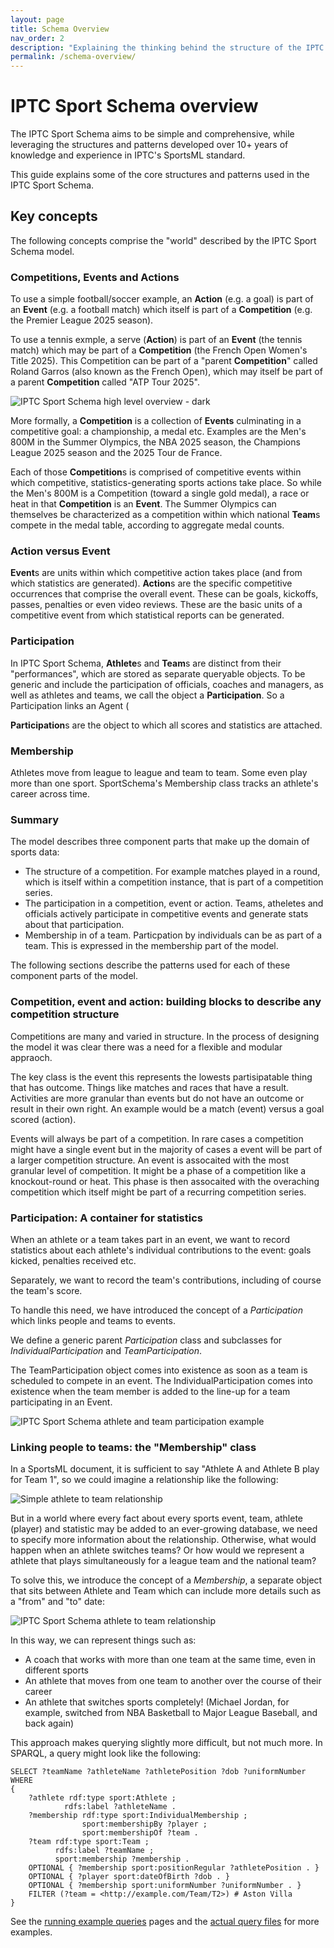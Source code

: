 ```yaml
---
layout: page
title: Schema Overview
nav_order: 2
description: "Explaining the thinking behind the structure of the IPTC Sport Schema"
permalink: /schema-overview/
---
```


# IPTC Sport Schema overview

The IPTC Sport Schema aims to be simple and comprehensive, while leveraging the structures and
patterns developed over 10+ years of knowledge and experience in IPTC's SportsML standard.

This guide explains some of the core structures and patterns used in the IPTC Sport Schema. 

## Key concepts

The following concepts comprise the "world" described by the IPTC Sport Schema model.

### Competitions, Events and Actions

To use a simple football/soccer example,  an **Action** (e.g. a goal) is part of an **Event**
 (e.g. a football match) which itself is part of a **Competition** (e.g. the Premier League 2025
season).

To use a tennis exmple, a serve (**Action**) is part of an **Event** (the tennis match) which may
be part of a **Competition** (the French Open Women's Title 2025). This Competition can be part of
a "parent **Competition**" called Roland Garros (also known as the French Open), which may itself be
part of a parent **Competition** called "ATP Tour 2025".

![IPTC Sport Schema high level overview - dark](diagrams/simple-high-level-sport-model-dark.png)

More formally, a **Competition** is a collection of **Events** culminating in a competitive goal: a
championship, a medal etc. Examples are the Men's 800M in the Summer Olympics, the NBA 2025 season,
the Champions League 2025 season and the 2025 Tour de France.

Each of those **Competition**s is comprised of competitive events within which competitive,
statistics-generating sports actions take place. So while the Men's 800M is a Competition (toward a
single gold medal), a race or heat in that **Competition** is an **Event**. The Summer Olympics can
themselves be characterized as a competition within which national **Team**s compete in the medal
table, according to aggregate medal counts.

### Action versus Event

**Event**s are units within which competitive action takes place (and from which statistics are
generated). **Action**s are the specific competitive occurrences that comprise the overall event.
These can be goals, kickoffs, passes, penalties or even video reviews. These are the basic units
of a competitive event from which statistical reports can be generated.

### Participation

In IPTC Sport Schema, **Athlete**s and **Team**s are distinct from their "performances", which are
stored as separate queryable objects. To be generic and include the participation of officials,
coaches and managers, as well as athletes and teams,  we call the object a **Participation**. So
a Participation links an Agent (

**Participation**s are the object to which all scores and statistics are attached.

### Membership

Athletes move from league to league and team to team. Some even play more than one sport. SportSchema's Membership class tracks an athlete's career across time.

### Summary

The model describes three component parts that make up the domain of sports data:
* The structure of a competition. For example matches played in a round, which is itself within a competition instance, that is part of a competition series.
* The participation in a competition, event or action. Teams, atheletes and officials actively participate in competitive events and generate stats about that participation.
* Membership in of a team. Particpation by individuals can be as part of a team. This is expressed in the membership part of the model.

The following sections describe the patterns used for each of these component parts of the model.


### Competition, event and action: building blocks to describe any competition structure

Competitions are many and varied in structure. In the process of designing the model it was clear there was a need for a flexible and modular appraoch.

The key class is the event this represents the lowests partisipatable thing that has outcome. Things like matches and races that have a result. Activities are more granular than events but do not have an outcome or result in their own right. An example would be a match (event) versus a goal scored (action).

Events will always be part of a competition. In rare cases a competition might have a single event but in the majority of cases a event will be part of a larger competition structure. An event is assocaited with the most granular level of competition. It might be a phase of a competition like a knockout-round or heat. This phase is then assocaited with the overaching competition which itself might be part of a recurring competition series.


### Participation: A container for statistics

When an athlete or a team takes part in an event, we want
to record statistics about each athlete's individual contributions to the event:
goals kicked, penalties received etc.
 
Separately, we want to record the team's contributions, including of course the team's score.

To handle this need, we have introduced the concept of a *Participation* which links people and teams to events.

We define a generic parent *Participation* class and subclasses for *IndividualParticipation* and *TeamParticipation*.

The TeamParticipation object comes into existence as soon as a team is scheduled to compete in an event. The IndividualParticipation comes into existence when the team member is added to the line-up for a team participating in an Event.

![IPTC Sport Schema athlete and team participation example](diagrams/athlete-team-participation.png)

### Linking people to teams: the "Membership" class

In a SportsML document, it is sufficient to say "Athlete A and
Athlete B play for Team 1", so we could imagine a relationship like the
following:

![Simple athlete to team relationship](diagrams/simple-athlete-team.png)

But in a world where every fact about every sports event, team, athlete (player) and
statistic may be added to an ever-growing database, we need to specify more
information about the relationship. Otherwise, what would happen when an athlete switches teams?
Or how would we represent a athlete that plays simultaneously for a league team and the national team?

To solve this, we introduce the concept of a *Membership*, a separate object
that sits between Athlete and Team which can include more details such as a
"from" and "to" date:

![IPTC Sport Schema athlete to team relationship](diagrams/athlete-membership-team.png)

In this way, we can represent things such as:
* A coach that works with more than one team at the same time, even in different sports
* An athlete that moves from one team to another over the course of their career
* An athlete that switches sports completely! (Michael Jordan, for example, switched from NBA Basketball to Major League Baseball, and back again)

This approach makes querying slightly more difficult, but not much more. In SPARQL, a query might look like the following:

```
SELECT ?teamName ?athleteName ?athletePosition ?dob ?uniformNumber
WHERE
{
    ?athlete rdf:type sport:Athlete ;
            rdfs:label ?athleteName .
    ?membership rdf:type sport:IndividualMembership ;
                sport:membershipBy ?player ;
                sport:membershipOf ?team .
    ?team rdf:type sport:Team ;
          rdfs:label ?teamName ;
          sport:membership ?membership .
    OPTIONAL { ?membership sport:positionRegular ?athletePosition . }
    OPTIONAL { ?player sport:dateOfBirth ?dob . }
    OPTIONAL { ?membership sport:uniformNumber ?uniformNumber . }
    FILTER (?team = <http://example.com/Team/T2>) # Aston Villa
}
```

See the [running example queries](/tools/running-example-queries/) pages and the [actual query files](https://github.com/iptc/sport-schema/tree/main/queries) for more examples.
